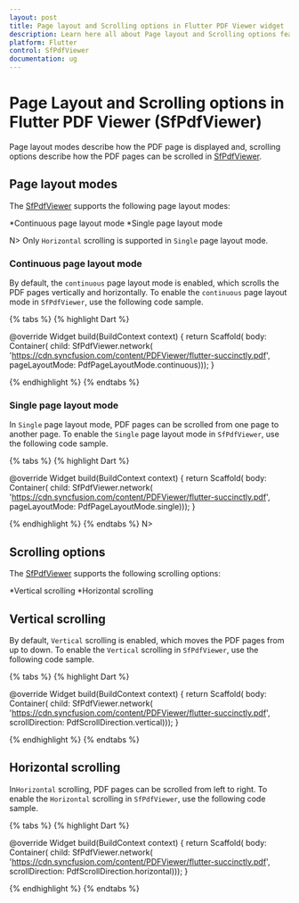 ```yaml
---
layout: post
title: Page layout and Scrolling options in Flutter PDF Viewer widget | Syncfusion
description: Learn here all about Page layout and Scrolling options feature of Syncfusion Flutter PDF Viewer (SfPdfViewer) widget and more.
platform: Flutter
control: SfPdfViewer
documentation: ug
---
```


# Page Layout and Scrolling options in Flutter PDF Viewer (SfPdfViewer)

Page layout modes describe how the PDF page is displayed and, scrolling options describe how the PDF pages can be scrolled in [SfPdfViewer](https://pub.dev/documentation/syncfusion_flutter_pdfviewer/latest/pdfviewer/SfPdfViewer-class.html).

## Page layout modes

The [SfPdfViewer](https://pub.dev/documentation/syncfusion_flutter_pdfviewer/latest/pdfviewer/SfPdfViewer-class.html) supports the following page layout modes:

*Continuous page layout mode
*Single page layout mode

N> Only `Horizontal` scrolling is supported in `Single` page layout mode.

### Continuous page layout mode

By default, the `continuous` page layout mode is enabled, which scrolls the PDF pages vertically and horizontally. To enable the `continuous` page layout mode in `SfPdfViewer`, use the following code sample.

{% tabs %}
{% highlight Dart %}

@override
Widget build(BuildContext context) {
  return Scaffold(
      body: Container(
          child: SfPdfViewer.network(
              'https://cdn.syncfusion.com/content/PDFViewer/flutter-succinctly.pdf',
              pageLayoutMode: PdfPageLayoutMode.continuous)));
}

{% endhighlight %}
{% endtabs %}

### Single page layout mode

In `Single` page layout mode, PDF pages can be scrolled from one page to another page. To enable the `Single` page layout mode in `SfPdfViewer`, use the following code sample.

{% tabs %}
{% highlight Dart %}

@override
Widget build(BuildContext context) {
  return Scaffold(
      body: Container(
          child: SfPdfViewer.network(
              'https://cdn.syncfusion.com/content/PDFViewer/flutter-succinctly.pdf', 
             pageLayoutMode: PdfPageLayoutMode.single)));
}

{% endhighlight %}
{% endtabs %}
N>

## Scrolling options

The [SfPdfViewer](https://pub.dev/documentation/syncfusion_flutter_pdfviewer/latest/pdfviewer/SfPdfViewer-class.html) supports the following scrolling options:

*Vertical scrolling
*Horizontal scrolling

## Vertical scrolling

By default, `Vertical` scrolling is enabled, which moves the PDF pages from up to down. To enable the `Vertical` scrolling in `SfPdfViewer`, use the following code sample.

{% tabs %}
{% highlight Dart %}

@override
Widget build(BuildContext context) {
  return Scaffold(
      body: Container(
          child: SfPdfViewer.network(
              'https://cdn.syncfusion.com/content/PDFViewer/flutter-succinctly.pdf', 
             scrollDirection: PdfScrollDirection.vertical)));
}

{% endhighlight %}
{% endtabs %}

## Horizontal scrolling

In`Horizontal` scrolling, PDF pages can be scrolled from left to right. To enable the `Horizontal` scrolling in `SfPdfViewer`, use the following code sample.

{% tabs %}
{% highlight Dart %}

@override
Widget build(BuildContext context) {
  return Scaffold(
      body: Container(
          child: SfPdfViewer.network(
              'https://cdn.syncfusion.com/content/PDFViewer/flutter-succinctly.pdf', 
             scrollDirection: PdfScrollDirection.horizontal)));
}

{% endhighlight %}
{% endtabs %}